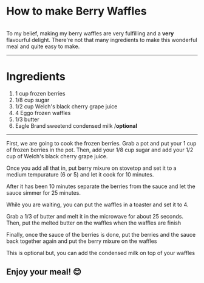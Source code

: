 <!DOCTYPE html>
<html>
  <head>
    <meta charset="utf-8">
    <title>Berry Waffle Recipe</title>
  </head>
  <body>
    <h1>How to make Berry Waffles</h1>
    <img src="https://cdn.discordapp.com/attachments/457655360740917249/697871104936771594/Z.png" alt="">
    <p>To my belief, making my berry waffles are very fulfilling and a <strong>very</strong> flavourful delight. There're not that many ingredients to make this wonderful meal and quite easy to make.</p>
    <hr>
    <h1>Ingredients</h1>
    <ol>
      <li> 1 cup frozen berries</li>
      <li> 1/8 cup sugar</li>
      <li> 1/2 cup Welch's black cherry grape juice</li>
      <li> 4 Eggo frozen waffles</li>
      <li> 1/3 butter</li>
      <li>Eagle Brand sweetend condensed milk /<strong>optional</strong></li>
    </ol>
    <hr>
    <p>First, we are going to cook the frozen berries. Grab a pot and put your 1 cup of frozen berries in the pot. Then, add your 1/8 cup sugar and add your 1/2 cup of Welch's black cherry grape juice.</p>
    <p>Once you add all that in, put berry mixure on stovetop and set it to a medium tempurature (6 or 5) and let it cook for 10 minutes.</p>
    <p>After it has been 10 minutes separate the berries from the sauce and let the sauce simmer for 25 minutes.</p>
    <p>While you are waiting, you can put the waffles in a toaster and set it to 4.</p>
    <p>Grab a 1/3 of butter and melt it in the microwave for about 25 seconds. Then, put the melted butter on the waffles when the waffles are finish</p>
    <p>Finally, once the sauce of the berries is done, put the berries and the sauce back together again and put the berry mixure on the waffles</p>
    <p>This is optional but, you can add the condensed milk on top of your waffles</p>
    <h2>Enjoy your meal! 😊</h2>



  </body>
</html>
